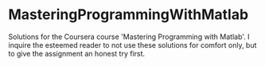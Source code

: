 # MasteringProgrammingWithMatlab
Solutions for the Coursera course 'Mastering Programming with Matlab'. I inquire the esteemed reader to not use these solutions for comfort only, but to give the assignment an honest try first.
